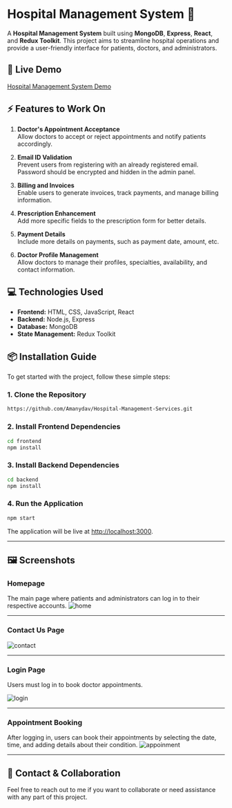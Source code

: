 # Hospital Management System 🏥

A **Hospital Management System** built using **MongoDB**, **Express**, **React**, and **Redux Toolkit**. This project aims to streamline hospital operations and provide a user-friendly interface for patients, doctors, and administrators.

## 🚀 Live Demo
[Hospital Management System Demo](https://hospital-management-services.netlify.app/)

## ⚡ Features to Work On
1. **Doctor's Appointment Acceptance**  
   Allow doctors to accept or reject appointments and notify patients accordingly.

2. **Email ID Validation**  
   Prevent users from registering with an already registered email. Password should be encrypted and hidden in the admin panel.

3. **Billing and Invoices**  
   Enable users to generate invoices, track payments, and manage billing information.

4. **Prescription Enhancement**  
   Add more specific fields to the prescription form for better details.

5. **Payment Details**  
   Include more details on payments, such as payment date, amount, etc.

6. **Doctor Profile Management**  
   Allow doctors to manage their profiles, specialties, availability, and contact information.

## 💻 Technologies Used

- **Frontend:** HTML, CSS, JavaScript, React
- **Backend:** Node.js, Express
- **Database:** MongoDB
- **State Management:** Redux Toolkit

## 📦 Installation Guide

To get started with the project, follow these simple steps:

### 1. Clone the Repository
```bash
https://github.com/Amanydav/Hospital-Management-Services.git
```

### 2. Install Frontend Dependencies
```bash
cd frontend
npm install
```

### 3. Install Backend Dependencies
```bash
cd backend
npm install
```

### 4. Run the Application
```bash
npm start
```
The application will be live at [http://localhost:3000](http://localhost:3000).

---

## 🖼️ Screenshots

### **Homepage**
The main page where patients and administrators can log in to their respective accounts.
![home](https://github.com/user-attachments/assets/6e62cf07-e85d-43b5-be26-be224258ac65)

---

### **Contact Us Page**

![contact](https://github.com/user-attachments/assets/ac7b10f0-ca7e-4a27-9410-67092249acd9)



---

### **Login Page**
Users must log in to book doctor appointments.

![login](https://github.com/user-attachments/assets/55110dfe-16fa-434b-a22f-2f699d3fb65c)


---

### **Appointment Booking**
After logging in, users can book their appointments by selecting the date, time, and adding details about their condition.
![appoinment](https://github.com/user-attachments/assets/ac768700-6a8e-467a-9288-d6d7c9c0935d)

---



## 📧 Contact & Collaboration

Feel free to reach out to me if you want to collaborate or need assistance with any part of this project.
